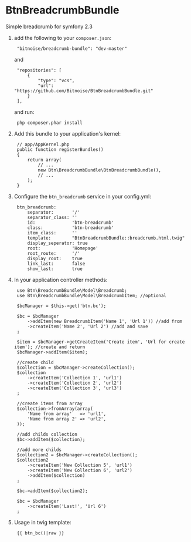 BtnBreadcrumbBundle
==================================================================
Simple breadcrumb for symfony 2.3

1. add the following to your `composer.json`:

        "bitnoise/breadcrumb-bundle": "dev-master"

    and

        "repositories": [
            {
                "type": "vcs",
                "url":  "https://github.com/Bitnoise/BtnBreadcrumbBundle.git"
            }
        ],

    and run:

        php composer.phar install
2. Add this bundle to your application's kernel:

        // app/AppKernel.php
        public function registerBundles()
        {
            return array(
                // ...
                new Btn\BreadcrumbBundle\BtnBreadcrumbBundle(),
                // ...
            );
        }
3. Configure the `btn_breadcrumb` service in your config.yml:

        btn_breadcrumb:
            separator:       '/'
            separator_class: ''
            id:              'btn-breadcrumb'
            class:           'btn-breadcrumb'
            item_class:      ''
            template:        "BtnBreadcrumbBundle::breadcrumb.html.twig"
            display_seperator: true
            root:            'Homepage'
            root_route:      '/'
            display_root:    true
            link_last:       false
            show_last:       true

4. In your application controller methods:

        use Btn\BreadcrumbBundle\Model\Breadcrumb;
        use Btn\BreadcrumbBundle\Model\BreadcrumbItem; //optional

        $bcManager = $this->get('btn.bc');

        $bc = $bcManager
            ->addItem(new BreadcrumbItem('Name 1', 'Url 1')) //add from
            ->createItem('Name 2', 'Url 2') //add and save
        ;

        $item = $bcManager->getCreateItem('Create item', 'Url for create item'); //create and return
        $bcManager->addItem($item);

        //create child
        $collection = $bcManager->createCollection();
        $collection
            ->createItem('Collection 1', 'url1')
            ->createItem('Collection 2', 'url2')
            ->createItem('Collection 3', 'url3')
        ;

        //create items from array
        $collection->fromArray(array(
            'Name from array'   => 'url1',
            'Name from array 2' => 'url2',
        ));

        //add childs collection
        $bc->addItem($collection);

        //add more childs
        $collection2 = $bcManager->createCollection();
        $collection2
            ->createItem('New Collection 5', 'url1')
            ->createItem('New Collection 6', 'url2')
            ->addItem($collection)
        ;

        $bc->addItem($collection2);

        $bc = $bcManager
            ->createItem('Last!', 'Url 6')
        ;

5. Usage in twig template:

        {{ btn_bc()|raw }}
